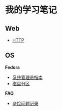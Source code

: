 # 我的学习笔记

## Web

* [HTTP](web/HTTP学习笔记.md)

## OS

**Fedora**

* [系统管理员指南](fedora/admin_guide.md)
* [磁盘分区](fedora/disk_partitions.md)

**FAQ**

* [杂烩问题记录](other/os_faq.md)
